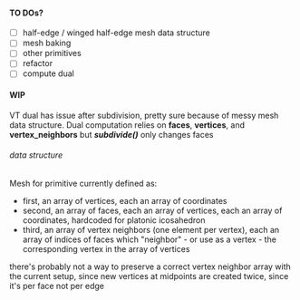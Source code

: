 #### TO DOs?
- [ ] half-edge / winged half-edge mesh data structure
- [ ] mesh baking
- [ ] other primitives
- [ ] refactor
- [ ] compute dual

#### WIP
VT dual has issue after subdivision, pretty sure because of messy mesh data structure. Dual computation relies on __faces__, __vertices__, and __vertex_neighbors__ but ___subdivide()___ only changes faces

###### data structure
Mesh for primitive currently defined as:
- first, an array of vertices, each an array of coordinates
- second, an array of faces, each an array of vertices, each an array of coordinates, hardcoded for platonic icosahedron
- third, an array of vertex neighbors (one element per vertex), each an array of indices of faces which "neighbor" - or use as a vertex - the corresponding vertex in the array of vertices

there's probably not a way to preserve a correct vertex neighbor array with the current setup, since new vertices at midpoints are created twice, since it's per face not per edge
